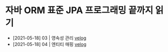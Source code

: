 # 자바 ORM 표준 JPA 프로그래밍 끝까지 읽기
* [2021-05-18] 03 | 영속성 관리 [velog](url)
* [2021-05-18] 04 | 엔티티 매핑 [velog](https://velog.io/@codehouse/JPA-S4.%EC%97%94%ED%8B%B0%ED%8B%B0-%EB%A7%A4%ED%95%91)
